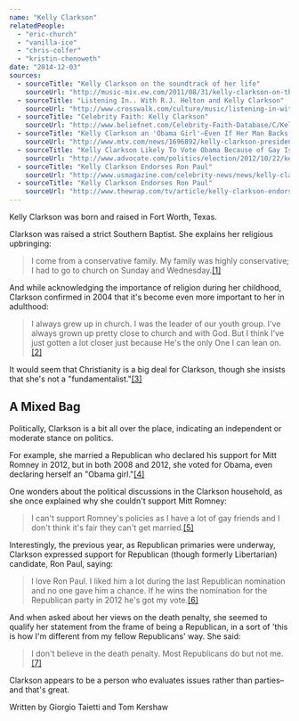 ```yaml
---
name: "Kelly Clarkson"
relatedPeople:
  - "eric-church"
  - "vanilla-ice"
  - "chris-colfer"
  - "kristin-chenoweth"
date: "2014-12-03"
sources:
  - sourceTitle: "Kelly Clarkson on the soundtrack of her life"
    sourceUrl: "http://music-mix.ew.com/2011/08/31/kelly-clarkson-on-the-soundtrack-of-her-life-read-her-exclusive-ew-interview-here/"
  - sourceTitle: "Listening In.. With R.J. Helton and Kelly Clarkson"
    sourceUrl: "http://www.crosswalk.com/culture/music/listening-in-with-rj-helton-and-kelly-clarkson-1263775.html"
  - sourceTitle: "Celebrity Faith: Kelly Clarkson"
    sourceUrl: "http://www.beliefnet.com/Celebrity-Faith-Database/C/Kelly-Clarkson.aspx"
  - sourceTitle: "Kelly Clarkson an 'Obama Girl'–Even If Her Man Backs Romney"
    sourceUrl: "http://www.mtv.com/news/1696892/kelly-clarkson-presidential-election-barack-obama/"
  - sourceTitle: "Kelly Clarkson Likely To Vote Obama Because of Gay Issues"
    sourceUrl: "http://www.advocate.com/politics/election/2012/10/22/kelly-clarkson-likely-vote-obama-because-gay-issues"
  - sourceTitle: "Kelly Clarkson Endorses Ron Paul"
    sourceUrl: "http://www.usmagazine.com/celebrity-news/news/kelly-clarkson-endorses-ron-paul-20112912"
  - sourceTitle: "Kelly Clarkson Endorses Ron Paul"
    sourceUrl: "http://www.thewrap.com/tv/article/kelly-clarkson-endorses-ron-paul-33968/"
---
```


Kelly Clarkson was born and raised in Fort Worth, Texas.

Clarkson was raised a strict Southern Baptist. She explains her religious upbringing:

>I come from a conservative family. My family was highly conservative; I had to go to church on Sunday and Wednesday.<a class="source-citation" href="#http://music-mix.ew.com/2011/08/31/kelly-clarkson-on-the-soundtrack-of-her-life-read-her-exclusive-ew-interview-here/" title="Kelly Clarkson on the soundtrack of her life">[1]</a>

And while acknowledging the importance of religion during her childhood, Clarkson confirmed in 2004 that it's become even more important to her in adulthood:

>I always grew up in church. I was the leader of our youth group. I've always grown up pretty close to church and with God. But I think I've just gotten a lot closer just because He's the only One I can lean on.<a class="source-citation" href="#http://www.crosswalk.com/culture/music/listening-in-with-rj-helton-and-kelly-clarkson-1263775.html" title="Listening In.. With R.J. Helton and Kelly Clarkson">[2]</a>

It would seem that Christianity is a big deal for Clarkson, though she insists that she's not a "fundamentalist."<a class="source-citation" href="#http://www.beliefnet.com/Celebrity-Faith-Database/C/Kelly-Clarkson.aspx" title="Celebrity Faith: Kelly Clarkson">[3]</a>

## A Mixed Bag

Politically, Clarkson is a bit all over the place, indicating an independent or moderate stance on politics.

For example, she married a Republican who declared his support for Mitt Romney in 2012, but in both 2008 and 2012, she voted for Obama, even declaring herself an "Obama girl."<a class="source-citation" href="#http://www.mtv.com/news/1696892/kelly-clarkson-presidential-election-barack-obama/" title="Kelly Clarkson an &apos;Obama Girl&apos;–Even If Her Man Backs Romney">[4]</a>

One wonders about the political discussions in the Clarkson household, as she once explained why she couldn't support Mitt Romney:

>I can't support Romney's policies as I have a lot of gay friends and I don't think it's fair they can't get married.<a class="source-citation" href="#http://www.advocate.com/politics/election/2012/10/22/kelly-clarkson-likely-vote-obama-because-gay-issues" title="Kelly Clarkson Likely To Vote Obama Because of Gay Issues">[5]</a>

Interestingly, the previous year, as Republican primaries were underway, Clarkson expressed support for Republican (though formerly Libertarian) candidate, Ron Paul, saying:

>I love Ron Paul. I liked him a lot during the last Republican nomination and no one gave him a chance. If he wins the nomination for the Republican party in 2012 he's got my vote.<a class="source-citation" href="#http://www.usmagazine.com/celebrity-news/news/kelly-clarkson-endorses-ron-paul-20112912" title="Kelly Clarkson Endorses Ron Paul">[6]</a>

And when asked about her views on the death penalty, she seemed to qualify her statement from the frame of being a Republican, in a sort of 'this is how I'm different from my fellow Republicans' way. She said:

>I don't believe in the death penalty. Most Republicans do but not me.<a class="source-citation" href="#http://www.thewrap.com/tv/article/kelly-clarkson-endorses-ron-paul-33968/" title="Kelly Clarkson Endorses Ron Paul">[7]</a>

Clarkson appears to be a person who evaluates issues rather than parties–and that's great.

Written by Giorgio Taietti and Tom Kershaw